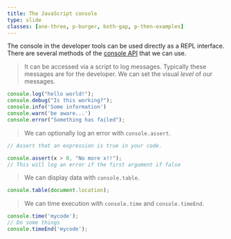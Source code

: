 ```yaml
---
title: The JavaScript console
type: slide
classes: [one-three, p-burger, both-gap, p-then-examples]
---
```


The console in the developer tools can be used directly as a REPL interface.
There are several methods of the [console API] that we can use.

> It can be accessed via a script to log messages.
Typically these messages are for the developer.
We can set the visual *level* of our messages.

```js
console.log("hello world!");
console.debug("Is this working?");
console.info('Some information')
console.warn('be aware...')
console.error("Something has failed");
```

> We can optionally log an error with `console.assert`.

```js
// Assert that an expression is true in your code.

console.assert(x > 0, "No more x!!");
// This will log an error if the first argument if false
```

> We can display data with `console.table`.

```js
console.table(document.location);
```

> We can time execution with `console.time` and `console.timeEnd`.

```js
console.time('mycode');
// Do some things
console.timeEnd('mycode');
```

[console API]: https://developer.mozilla.org/en-US/docs/Web/API/console